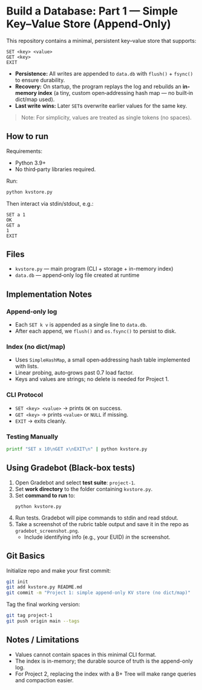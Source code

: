 # Build a Database: Part 1 — Simple Key–Value Store (Append-Only)

This repository contains a minimal, persistent key–value store that supports:

```
SET <key> <value>
GET <key>
EXIT
```

- **Persistence:** All writes are appended to `data.db` with `flush()` + `fsync()` to ensure durability.
- **Recovery:** On startup, the program replays the log and rebuilds an **in-memory index** (a tiny, custom open‑addressing hash map — no built‑in dict/map used).
- **Last write wins:** Later `SET`s overwrite earlier values for the same key.

> Note: For simplicity, values are treated as single tokens (no spaces).

## How to run

Requirements:
- Python 3.9+
- No third‑party libraries required.

Run:
```bash
python kvstore.py
```
Then interact via stdin/stdout, e.g.:
```
SET a 1
OK
GET a
1
EXIT
```

## Files
- `kvstore.py` — main program (CLI + storage + in-memory index)
- `data.db` — append‑only log file created at runtime

## Implementation Notes

### Append‑only log
- Each `SET k v` is appended as a single line to `data.db`.
- After each append, we `flush()` and `os.fsync()` to persist to disk.

### Index (no dict/map)
- Uses `SimpleHashMap`, a small open‑addressing hash table implemented with lists.
- Linear probing, auto‑grows past 0.7 load factor.
- Keys and values are strings; no delete is needed for Project 1.

### CLI Protocol
- `SET <key> <value>` → prints `OK` on success.
- `GET <key>` → prints `<value>` or `NULL` if missing.
- `EXIT` → exits cleanly.

### Testing Manually
```bash
printf "SET x 10\nGET x\nEXIT\n" | python kvstore.py
```

## Using Gradebot (Black‑box tests)

1. Open Gradebot and select **test suite**: `project-1`.
2. Set **work directory** to the folder containing `kvstore.py`.
3. Set **command to run** to:
   ```
   python kvstore.py
   ```
4. Run tests. Gradebot will pipe commands to stdin and read stdout.
5. Take a screenshot of the rubric table output and save it in the repo as `gradebot_screenshot.png`.
   - Include identifying info (e.g., your EUID) *in* the screenshot.

## Git Basics

Initialize repo and make your first commit:
```bash
git init
git add kvstore.py README.md
git commit -m "Project 1: simple append-only KV store (no dict/map)"
```

Tag the final working version:
```bash
git tag project-1
git push origin main --tags
```

## Notes / Limitations

- Values cannot contain spaces in this minimal CLI format.
- The index is in-memory; the durable source of truth is the append-only log.
- For Project 2, replacing the index with a B+ Tree will make range queries and compaction easier.
